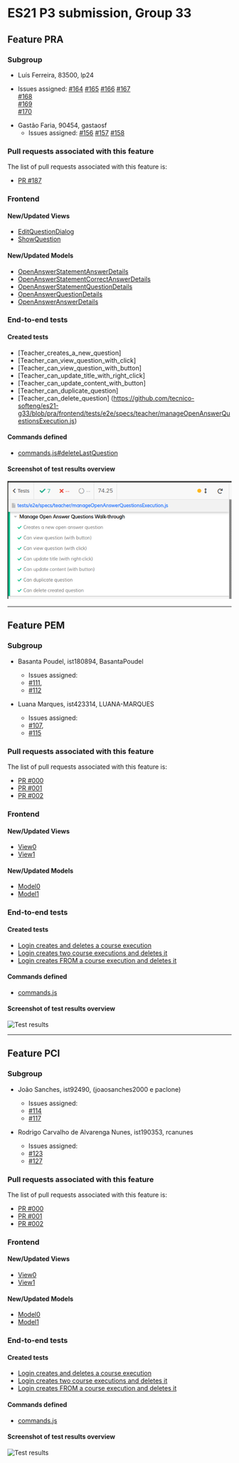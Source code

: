 # ES21 P3 submission, Group 33

## Feature PRA

### Subgroup

  - Luís Ferreira, 83500, lp24
   + Issues assigned:
			[#164](https://github.com/tecnico-softeng/es21-g33/issues/164)
			[#165](https://github.com/tecnico-softeng/es21-g33/issues/165)
			[#166](https://github.com/tecnico-softeng/es21-g33/issues/166)
			[#167](https://github.com/tecnico-softeng/es21-g33/issues/167)   
			[#168](https://github.com/tecnico-softeng/es21-g33/issues/168)   
			[#169](https://github.com/tecnico-softeng/es21-g33/issues/169)   
			[#170](https://github.com/tecnico-softeng/es21-g33/issues/170)
			
 - Gastão Faria, 90454, gastaosf
   + Issues assigned: 
   			[#156](https://github.com/tecnico-softeng/es21-g33/issues/156)
   			[#157](https://github.com/tecnico-softeng/es21-g33/issues/157)
			[#158](https://github.com/tecnico-softeng/es21-g33/issues/158)
 
### Pull requests associated with this feature

The list of pull requests associated with this feature is:

 - [PR #187](https://github.com/tecnico-softeng/es21-g33/pull/187)

### Frontend

#### New/Updated Views

 - [EditQuestionDialog](https://github.com/tecnico-softeng/es21-g33/blob/pra/frontend/src/views/teacher/questions/EditQuestionDialog.vue)
 - [ShowQuestion](https://github.com/tecnico-softeng/es21-g33/blob/pra/frontend/src/views/teacher/questions/ShowQuestion.vue)

#### New/Updated Models

 - [OpenAnswerStatementAnswerDetails](https://github.com/tecnico-softeng/es21-g33/blob/pra/frontend/src/models/statement/questions/OpenAnswerStatementAnswerDetails.ts)
 - [OpenAnswerStatementCorrectAnswerDetails](https://github.com/tecnico-softeng/es21-g33/blob/pra/frontend/src/models/statement/questions/OpenAnswerStatementCorrectAnswerDetails.ts)
 - [OpenAnswerStatementQuestionDetails](https://github.com/tecnico-softeng/es21-g33/blob/pra/frontend/src/models/statement/questions/OpenAnswerStatementQuestionDetails.ts)
 - [OpenAnswerQuestionDetails](https://github.com/tecnico-softeng/es21-g33/blob/pra/frontend/src/models/management/questions/OpenAnswerQuestionDetails.ts)
 - [OpenAnswerAnswerDetails](https://github.com/tecnico-softeng/es21-g33/blob/pra/frontend/src/models/management/questions/OpenAnswerAnswerDetails.ts)


### End-to-end tests

#### Created tests

 - [Teacher_creates_a_new_question]
 - [Teacher_can_view_question_with_click]
 - [Teacher_can_view_question_with_button]
 - [Teacher_can_update_title_with_right_click]
 - [Teacher_can_update_content_with_button]
 - [Teacher_can_duplicate_question]
 - [Teacher_can_delete_question]
 (https://github.com/tecnico-softeng/es21-g33/blob/pra/frontend/tests/e2e/specs/teacher/manageOpenAnswerQuestionsExecution.js)


#### Commands defined

 - [commands.js#deleteLastQuestion](https://github.com/socialsoftware/quizzes-tutor/blob/master/frontend/tests/e2e/support/commands.js)

#### Screenshot of test results overview

![Test results](p3-images/cypress_pra_results.png)


---

## Feature PEM

### Subgroup

- Basanta Poudel, ist180894, BasantaPoudel
   + Issues assigned: 
    - [#111](https://github.com/tecnico-softeng/es21-g33/issues/111),
    - [#112](https://github.com/tecnico-softeng/es21-g33/issues/112)
    
- Luana Marques, ist423314, LUANA-MARQUES
   + Issues assigned: 
    - [#107](https://github.com/tecnico-softeng/es21-g33/issues/107), 
    - [#115](https://github.com/tecnico-softeng/es21-g33/issues/115)

### Pull requests associated with this feature

The list of pull requests associated with this feature is:

- [PR #000](https://github.com)
- [PR #001](https://github.com)
- [PR #002](https://github.com)


### Frontend

#### New/Updated Views

- [View0](https://github.com)
- [View1](https://github.com)


#### New/Updated Models

- [Model0](https://github.com)
- [Model1](https://github.com)


### End-to-end tests

#### Created tests

- [Login creates and deletes a course execution](https://github.com/socialsoftware/quizzes-tutor/blob/6dcf668498be3d6e45c84ebf61e81b931bdc797b/frontend/tests/e2e/specs/admin/manageCourseExecutions.js#L10)
- [Login creates two course executions and deletes it](https://github.com/socialsoftware/quizzes-tutor/blob/6dcf668498be3d6e45c84ebf61e81b931bdc797b/frontend/tests/e2e/specs/admin/manageCourseExecutions.js#L16)
- [Login creates FROM a course execution and deletes it](https://github.com/socialsoftware/quizzes-tutor/blob/6dcf668498be3d6e45c84ebf61e81b931bdc797b/frontend/tests/e2e/specs/admin/manageCourseExecutions.js#L30)


#### Commands defined

- [commands.js](https://github.com/socialsoftware/quizzes-tutor/blob/master/frontend/tests/e2e/support/commands.js)

#### Screenshot of test results overview

![Test results](p3-images/cypress_results.png)



---


## Feature PCI

### Subgroup

- João Sanches, ist92490, (joaosanches2000 e paclone)
   + Issues assigned:
	- [#114](https://github.com/tecnico-softeng/es21-g33/issues/114)
	- [#117](https://github.com/tecnico-softeng/es21-g33/issues/117)


 - Rodrigo Carvalho de Alvarenga Nunes, ist190353, rcanunes
   + Issues assigned:
	- [#123](https://github.com/tecnico-softeng/es21-g33/issues/123)
	- [#127](https://github.com/tecnico-softeng/es21-g33/issues/127)

### Pull requests associated with this feature

The list of pull requests associated with this feature is:

- [PR #000](https://github.com)
- [PR #001](https://github.com)
- [PR #002](https://github.com)


### Frontend

#### New/Updated Views

- [View0](https://github.com)
- [View1](https://github.com)


#### New/Updated Models

- [Model0](https://github.com)
- [Model1](https://github.com)


### End-to-end tests

#### Created tests

- [Login creates and deletes a course execution](https://github.com/socialsoftware/quizzes-tutor/blob/6dcf668498be3d6e45c84ebf61e81b931bdc797b/frontend/tests/e2e/specs/admin/manageCourseExecutions.js#L10)
- [Login creates two course executions and deletes it](https://github.com/socialsoftware/quizzes-tutor/blob/6dcf668498be3d6e45c84ebf61e81b931bdc797b/frontend/tests/e2e/specs/admin/manageCourseExecutions.js#L16)
- [Login creates FROM a course execution and deletes it](https://github.com/socialsoftware/quizzes-tutor/blob/6dcf668498be3d6e45c84ebf61e81b931bdc797b/frontend/tests/e2e/specs/admin/manageCourseExecutions.js#L30)


#### Commands defined

- [commands.js](https://github.com/socialsoftware/quizzes-tutor/blob/master/frontend/tests/e2e/support/commands.js)

#### Screenshot of test results overview

![Test results](p3-images/cypress_results.png)

